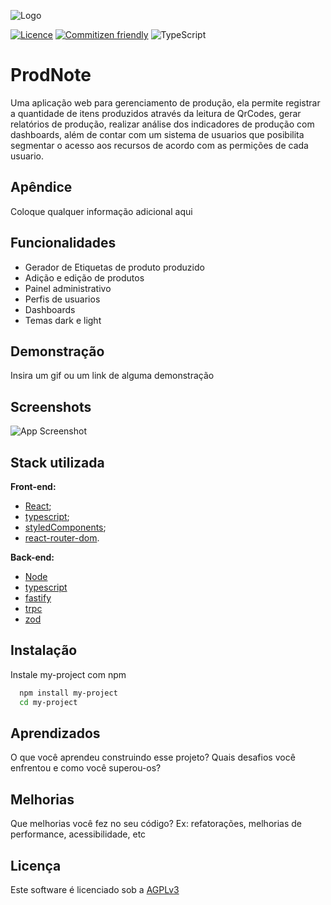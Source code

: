 
![Logo](https://via.placeholder.com/700x100?text=ProdNote)

[![Licence](https://img.shields.io/badge/license-AGPLv3-green.svg?style=flat)](https://choosealicense.com/licenses/agpl-3.0/)
[![Commitizen friendly](https://img.shields.io/badge/commitizen-friendly-brightgreen.svg)](http://commitizen.github.io/cz-cli/)
![TypeScript](https://img.shields.io/badge/Made%20with-typescript-%23007ACC.svg?style=flat&logo=typescript)


# ProdNote

Uma aplicação web para gerenciamento de produção, ela permite registrar a quantidade de itens produzidos através da leitura de QrCodes, gerar relatórios de produção, realizar análise dos indicadores de produção com dashboards, além de contar com um sistema de  usuarios que posibilita segmentar o acesso aos recursos de acordo com as permições de cada usuario.


## Apêndice

Coloque qualquer informação adicional aqui


## Funcionalidades

- Gerador de Etiquetas de produto produzido
- Adição e edição de produtos
- Painel administrativo
- Perfis de usuarios
- Dashboards
- Temas dark e light



## Demonstração

Insira um gif ou um link de alguma demonstração


## Screenshots

![App Screenshot](https://via.placeholder.com/468x300?text=App+Screenshot+Here)


## Stack utilizada

**Front-end:**
  - [React](https://react.dev/);
  - [typescript](https://www.typescriptlang.org/);
  - [styledComponents](https://styled-components.com/);
  - [react-router-dom](https://reactrouter.com/en/main).

**Back-end:**
  - [Node](https://nodejs.org/en)
  - [typescript](https://www.typescriptlang.org/)
  - [fastify](https://www.fastify.io/)
  - [trpc](https://trpc.io/)
  - [zod](https://zod.dev/)


## Instalação

Instale my-project com npm

```bash
  npm install my-project
  cd my-project
```

## Aprendizados

O que você aprendeu construindo esse projeto? Quais desafios você enfrentou e como você superou-os?


## Melhorias

Que melhorias você fez no seu código? Ex: refatorações, melhorias de performance, acessibilidade, etc


## Licença

Este software é licenciado sob a [AGPLv3](https://github.com/leandrosantino/prodnote/blob/master/LICENSE)
